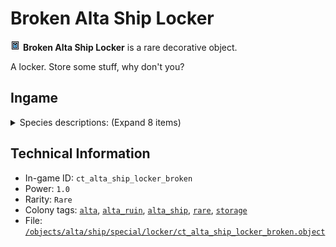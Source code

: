 # Broken Alta Ship Locker

<img src="https://raw.githubusercontent.com/Ceterai/Enternia/main/objects/alta/ship/special/locker/icon.png" alt="Broken Alta Ship Locker icon" loading="lazy" height="16px" width="auto" /> **Broken Alta Ship Locker** is a rare decorative object.

A locker. Store some stuff, why don't you?

## Ingame

<details markdown="1"><summary>Species descriptions: (Expand 8 items)</summary>

- Alta: A broken storage system designed for a ship.
- Apex: A broken storage system.
- Avian: Broken storage locker.
- Floran: Floran sstore many usseful thingss in here for exploring universse, when it isss fixed.
- Glitch: Distressed. This ship's storage system is malfunctioning.
- Human: A storage locker. It doesn't seem to be working.
- Hylotl: Storage. It's not currently powered.
- Novakid: A locker. Ain't much use 'til it's fixed.

</details>

## Technical Information

- In-game ID: `ct_alta_ship_locker_broken`
- Power: `1.0`
- Rarity: `Rare`
- Colony tags: [`alta`](https://ceterai.github.io/MyEnternia/Wiki/Tags/Alta), [`alta_ruin`](https://ceterai.github.io/MyEnternia/Wiki/Tags/AltaRuin), [`alta_ship`](https://ceterai.github.io/MyEnternia/Wiki/Tags/AltaShip), [`rare`](https://ceterai.github.io/MyEnternia/Wiki/Tags/Rare), [`storage`](https://ceterai.github.io/MyEnternia/Wiki/Tags/Storage)
- File: [`/objects/alta/ship/special/locker/ct_alta_ship_locker_broken.object`](https://github.com/Ceterai/Enternia/blob/main/objects/alta/ship/special/locker/ct_alta_ship_locker_broken.object)
